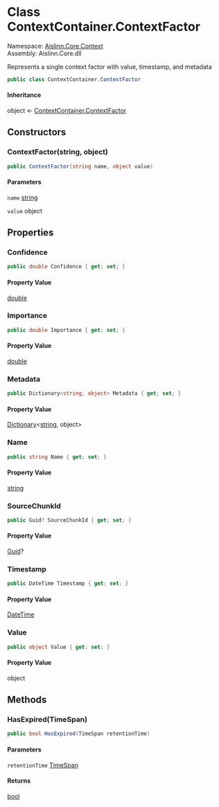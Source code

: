 # <a id="Aislinn_Core_Context_ContextContainer_ContextFactor"></a> Class ContextContainer.ContextFactor

Namespace: [Aislinn.Core.Context](Aislinn.Core.Context.md)  
Assembly: Aislinn.Core.dll  

Represents a single context factor with value, timestamp, and metadata

```csharp
public class ContextContainer.ContextFactor
```

#### Inheritance

object ← 
[ContextContainer.ContextFactor](Aislinn.Core.Context.ContextContainer.ContextFactor.md)

## Constructors

### <a id="Aislinn_Core_Context_ContextContainer_ContextFactor__ctor_System_String_System_Object_"></a> ContextFactor\(string, object\)

```csharp
public ContextFactor(string name, object value)
```

#### Parameters

`name` [string](https://learn.microsoft.com/dotnet/api/system.string)

`value` object

## Properties

### <a id="Aislinn_Core_Context_ContextContainer_ContextFactor_Confidence"></a> Confidence

```csharp
public double Confidence { get; set; }
```

#### Property Value

 [double](https://learn.microsoft.com/dotnet/api/system.double)

### <a id="Aislinn_Core_Context_ContextContainer_ContextFactor_Importance"></a> Importance

```csharp
public double Importance { get; set; }
```

#### Property Value

 [double](https://learn.microsoft.com/dotnet/api/system.double)

### <a id="Aislinn_Core_Context_ContextContainer_ContextFactor_Metadata"></a> Metadata

```csharp
public Dictionary<string, object> Metadata { get; set; }
```

#### Property Value

 [Dictionary](https://learn.microsoft.com/dotnet/api/system.collections.generic.dictionary\-2)<[string](https://learn.microsoft.com/dotnet/api/system.string), object\>

### <a id="Aislinn_Core_Context_ContextContainer_ContextFactor_Name"></a> Name

```csharp
public string Name { get; set; }
```

#### Property Value

 [string](https://learn.microsoft.com/dotnet/api/system.string)

### <a id="Aislinn_Core_Context_ContextContainer_ContextFactor_SourceChunkId"></a> SourceChunkId

```csharp
public Guid? SourceChunkId { get; set; }
```

#### Property Value

 [Guid](https://learn.microsoft.com/dotnet/api/system.guid)?

### <a id="Aislinn_Core_Context_ContextContainer_ContextFactor_Timestamp"></a> Timestamp

```csharp
public DateTime Timestamp { get; set; }
```

#### Property Value

 [DateTime](https://learn.microsoft.com/dotnet/api/system.datetime)

### <a id="Aislinn_Core_Context_ContextContainer_ContextFactor_Value"></a> Value

```csharp
public object Value { get; set; }
```

#### Property Value

 object

## Methods

### <a id="Aislinn_Core_Context_ContextContainer_ContextFactor_HasExpired_System_TimeSpan_"></a> HasExpired\(TimeSpan\)

```csharp
public bool HasExpired(TimeSpan retentionTime)
```

#### Parameters

`retentionTime` [TimeSpan](https://learn.microsoft.com/dotnet/api/system.timespan)

#### Returns

 [bool](https://learn.microsoft.com/dotnet/api/system.boolean)

